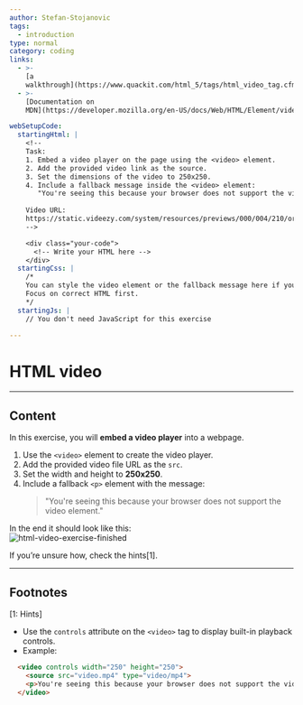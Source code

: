 ```yaml
---
author: Stefan-Stojanovic
tags:
  - introduction
type: normal
category: coding
links:
  - >-
    [a
    walkthrough](https://www.quackit.com/html_5/tags/html_video_tag.cfm){website}
  - >-
    [Documentation on
    MDN](https://developer.mozilla.org/en-US/docs/Web/HTML/Element/video){documentation}

webSetupCode:
  startingHtml: |
    <!-- 
    Task:
    1. Embed a video player on the page using the <video> element.
    2. Add the provided video link as the source.
    3. Set the dimensions of the video to 250x250.
    4. Include a fallback message inside the <video> element:
       "You're seeing this because your browser does not support the video element."
    
    Video URL:
    https://static.videezy.com/system/resources/previews/000/004/210/original/4.mp4
    -->

    <div class="your-code">
      <!-- Write your HTML here -->
    </div>
  startingCss: |
    /* 
    You can style the video element or the fallback message here if you'd like.
    Focus on correct HTML first.
    */
  startingJs: |
    // You don't need JavaScript for this exercise

---
```


# HTML video

---

## Content

In this exercise, you will **embed a video player** into a webpage.  

1. Use the `<video>` element to create the video player.  
2. Add the provided video file URL as the `src`.  
3. Set the width and height to **250x250**.  
4. Include a fallback `<p>` element with the message:  
   > "You're seeing this because your browser does not support the video element."  

In the end it should look like this:  
![html-video-exercise-finished](https://img.enkipro.com/f23caa307690c64d47148aba69f54cc0.png)

If you’re unsure how, check the hints[1].  

---

## Footnotes

[1: Hints]
- Use the `controls` attribute on the `<video>` tag to display built-in playback controls.  
- Example:  
```html
  <video controls width="250" height="250">
    <source src="video.mp4" type="video/mp4">
    <p>You're seeing this because your browser does not support the video element.</p>
  </video>
```